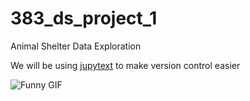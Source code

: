 # 383_ds_project_1
Animal Shelter Data Exploration

We will be using [jupytext](https://jupytext.readthedocs.io/en/latest/) to make version control easier

<img src="https://media4.giphy.com/media/v1.Y2lkPTc5MGI3NjExencyNzZzM2tpbDdid25ya3VrZ2lwYnM1OGZiMW5ubTVpcmpjOTZtNCZlcD12MV9pbnRlcm5hbF9naWZfYnlfaWQmY3Q9Zw/WhCYptDg5hgIg/giphy.gif" alt="Funny GIF">


